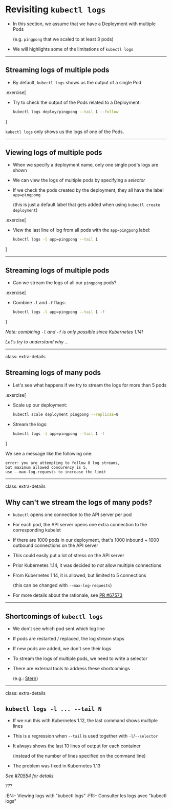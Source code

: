 # Revisiting `kubectl logs`

- In this section, we assume that we have a Deployment with multiple Pods

  (e.g. `pingpong` that we scaled to at least 3 pods)

- We will highlights some of the limitations of `kubectl logs`

---

## Streaming logs of multiple pods

- By default, `kubectl logs` shows us the output of a single Pod

.exercise[

- Try to check the output of the Pods related to a Deployment:
  ```bash
  kubectl logs deploy/pingpong --tail 1 --follow
  ```

<!--
```wait using pod/pingpong-```
```keys ^C```
-->

]

`kubectl logs` only shows us the logs of one of the Pods.

---

## Viewing logs of multiple pods

- When we specify a deployment name, only one single pod's logs are shown

- We can view the logs of multiple pods by specifying a *selector*

- If we check the pods created by the deployment, they all have the label `app=pingpong`

  (this is just a default label that gets added when using `kubectl create deployment`)

.exercise[

- View the last line of log from all pods with the `app=pingpong` label:
  ```bash
  kubectl logs -l app=pingpong --tail 1
  ```

]

---

## Streaming logs of multiple pods

- Can we stream the logs of all our `pingpong` pods?

.exercise[

- Combine `-l` and `-f` flags:
  ```bash
  kubectl logs -l app=pingpong --tail 1 -f
  ```

<!--
```wait seq=```
```key ^C```
-->

]

*Note: combining `-l` and `-f` is only possible since Kubernetes 1.14!*

*Let's try to understand why ...*

---

class: extra-details

## Streaming logs of many pods

- Let's see what happens if we try to stream the logs for more than 5 pods

.exercise[

- Scale up our deployment:
  ```bash
  kubectl scale deployment pingpong --replicas=8
  ```

- Stream the logs:
  ```bash
  kubectl logs -l app=pingpong --tail 1 -f
  ```

<!-- ```wait error:``` -->

]

We see a message like the following one:
```
error: you are attempting to follow 8 log streams,
but maximum allowed concurency is 5,
use --max-log-requests to increase the limit
```

---

class: extra-details

## Why can't we stream the logs of many pods?

- `kubectl` opens one connection to the API server per pod

- For each pod, the API server opens one extra connection to the corresponding kubelet

- If there are 1000 pods in our deployment, that's 1000 inbound + 1000 outbound connections on the API server

- This could easily put a lot of stress on the API server

- Prior Kubernetes 1.14, it was decided to *not* allow multiple connections

- From Kubernetes 1.14, it is allowed, but limited to 5 connections

  (this can be changed with `--max-log-requests`)

- For more details about the rationale, see
  [PR #67573](https://github.com/kubernetes/kubernetes/pull/67573)

---

## Shortcomings of `kubectl logs`

- We don't see which pod sent which log line

- If pods are restarted / replaced, the log stream stops

- If new pods are added, we don't see their logs

- To stream the logs of multiple pods, we need to write a selector

- There are external tools to address these shortcomings

  (e.g.: [Stern](https://github.com/wercker/stern))

---

class: extra-details

## `kubectl logs -l ... --tail N`

- If we run this with Kubernetes 1.12, the last command shows multiple lines

- This is a regression when `--tail` is used together with `-l`/`--selector`

- It always shows the last 10 lines of output for each container

  (instead of the number of lines specified on the command line)

- The problem was fixed in Kubernetes 1.13

*See [#70554](https://github.com/kubernetes/kubernetes/issues/70554) for details.*

???

:EN:- Viewing logs with "kubectl logs"
:FR:- Consulter les logs avec "kubectl logs"
